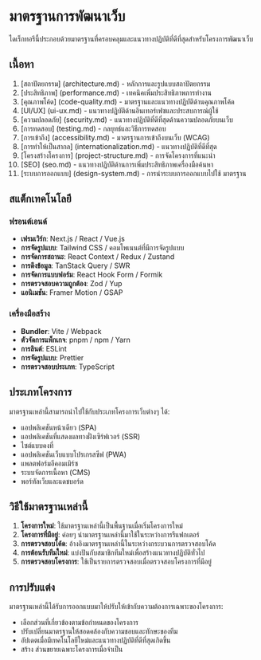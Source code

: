 # มาตรฐานการพัฒนาเว็บ 

ไดเร็กทอรีนี้ประกอบด้วยมาตรฐานที่ครอบคลุมและแนวทางปฏิบัติที่ดีที่สุดสำหรับโครงการพัฒนาเว็บ 

## เนื้อหา 

1. [สถาปัตยกรรม] (architecture.md) - หลักการและรูปแบบสถาปัตยกรรม 
2. [ประสิทธิภาพ] (performance.md) - เทคนิคเพิ่มประสิทธิภาพการทำงาน 
3. [คุณภาพโค้ด] (code-quality.md) - มาตรฐานและแนวทางปฏิบัติด้านคุณภาพโค้ด 
4. [UI/UX] (ui-ux.md) - แนวทางปฏิบัติด้านอินเทอร์เฟซและประสบการณ์ผู้ใช้ 
5. [ความปลอดภัย] (security.md) - แนวทางปฏิบัติที่ดีที่สุดด้านความปลอดภัยบนเว็บ 
6. [การทดสอบ] (testing.md) - กลยุทธ์และวิธีการทดสอบ 
7. [การเข้าถึง] (accessibility.md) - มาตรฐานการเข้าถึงบนเว็บ (WCAG) 
8. [การทำให้เป็นสากล] (internationalization.md) - แนวทางปฏิบัติที่ดีที่สุด 
9. [โครงสร้างโครงการ] (project-structure.md) - การจัดโครงการที่แนะนำ 
10. [SEO] (seo.md) - แนวทางปฏิบัติด้านการเพิ่มประสิทธิภาพเครื่องมือค้นหา 
11. [ระบบการออกแบบ] (design-system.md) - การนำระบบการออกแบบไปใช้ มาตรฐาน 

## สแต็กเทคโนโลยี 

### ฟรอนต์เอนด์ 
- **เฟรมเวิร์ก**: Next.js / React / Vue.js 
- **การจัดรูปแบบ**: Tailwind CSS / คอมโพเนนต์ที่มีการจัดรูปแบบ 
- **การจัดการสถานะ**: React Context / Redux / Zustand 
- **การดึงข้อมูล**: TanStack Query / SWR 
- **การจัดการแบบฟอร์ม**: React Hook Form / Formik 
- **การตรวจสอบความถูกต้อง**: Zod / Yup 
- **แอนิเมชัน**: Framer Motion / GSAP 

### เครื่องมือสร้าง 
- **Bundler**: Vite / Webpack 
- **ตัวจัดการแพ็กเกจ**: pnpm / npm / Yarn 
- **การลินต์**: ESLint 
- **การจัดรูปแบบ**: Prettier 
- **การตรวจสอบประเภท**: TypeScript 

## ประเภทโครงการ 

มาตรฐานเหล่านี้สามารถนำไปใช้กับประเภทโครงการเว็บต่างๆ ได้: 

- แอปพลิเคชันหน้าเดียว (SPA) 
- แอปพลิเคชันที่แสดงผลทางฝั่งเซิร์ฟเวอร์ (SSR) 
- ไซต์แบบคงที่ 
- แอปพลิเคชันเว็บแบบโปรเกรสซีฟ (PWA) 
- แพลตฟอร์มอีคอมเมิร์ซ 
- ระบบจัดการเนื้อหา (CMS) 
- พอร์ทัลเว็บและแดชบอร์ด 

## วิธีใช้มาตรฐานเหล่านี้ 

1. **โครงการใหม่**: ใช้มาตรฐานเหล่านี้เป็นพื้นฐานเมื่อเริ่มโครงการใหม่ 
2. **โครงการที่มีอยู่**: ค่อยๆ นำมาตรฐานเหล่านี้มาใช้ในระหว่างการรีแฟกเตอร์ 
3. **การตรวจสอบโค้ด**: อ้างอิงมาตรฐานเหล่านี้ในระหว่างกระบวนการตรวจสอบโค้ด 
4. **การต้อนรับทีมใหม่**: แบ่งปันกับสมาชิกทีมใหม่เพื่อสร้างแนวทางปฏิบัติทั่วไป 
5. **การตรวจสอบโครงการ**: ใช้เป็นรายการตรวจสอบเมื่อตรวจสอบโครงการที่มีอยู่ 

## การปรับแต่ง 

มาตรฐานเหล่านี้ได้รับการออกแบบมาให้ปรับให้เข้ากับความต้องการเฉพาะของโครงการ: 

- เลือกส่วนที่เกี่ยวข้องตามข้อกำหนดของโครงการ 
- ปรับเปลี่ยนมาตรฐานให้สอดคล้องกับความชอบและทักษะของทีม 
- อัปเดตเมื่อมีเทคโนโลยีใหม่และแนวทางปฏิบัติที่ดีที่สุดเกิดขึ้น 
- สร้าง ส่วนขยายเฉพาะโครงการเมื่อจำเป็น